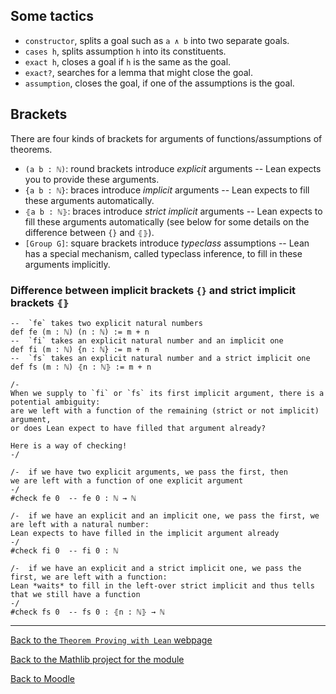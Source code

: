 
##  Some tactics

* `constructor`, splits a goal such as `a ∧ b` into two separate goals.
* `cases h`, splits assumption `h` into its constituents.
* `exact h`, closes a goal if `h` is the same as the goal.
* `exact?`, searches for a lemma that might close the goal.
* `assumption`, closes the goal, if one of the assumptions is the goal.

##  Brackets

There are four kinds of brackets for arguments of functions/assumptions of theorems.


* `(a b : ℕ)`: round brackets introduce *explicit* arguments -- Lean expects you to provide these arguments.
* `{a b : ℕ}`: braces introduce *implicit* arguments -- Lean expects to fill these arguments automatically.
* `⦃a b : ℕ⦄`: braces introduce *strict implicit* arguments -- Lean expects to fill these arguments automatically
  (see below for some details on the difference between `{}` and `⦃⦄`).
* `[Group G]`: square brackets introduce *typeclass* assumptions -- Lean has a special mechanism, called typeclass inference, to fill in these arguments implicitly.

###  Difference between implicit brackets `{}` and strict implicit brackets `⦃⦄`
```lean
--  `fe` takes two explicit natural numbers
def fe (m : ℕ) (n : ℕ) := m + n
--  `fi` takes an explicit natural number and an implicit one
def fi (m : ℕ) {n : ℕ} := m + n
--  `fs` takes an explicit natural number and a strict implicit one
def fs (m : ℕ) ⦃n : ℕ⦄ := m + n

/-
When we supply to `fi` or `fs` its first implicit argument, there is a potential ambiguity:
are we left with a function of the remaining (strict or not implicit) argument,
or does Lean expect to have filled that argument already?

Here is a way of checking!
-/

/-  if we have two explicit arguments, we pass the first, then
we are left with a function of one explicit argument
-/
#check fe 0  -- fe 0 : ℕ → ℕ

/-  if we have an explicit and an implicit one, we pass the first, we are left with a natural number:
Lean expects to have filled in the implicit argument already
-/
#check fi 0  -- fi 0 : ℕ

/-  if we have an explicit and a strict implicit one, we pass the first, we are left with a function:
Lean *waits* to fill in the left-over strict implicit and thus tells that we still have a function
-/
#check fs 0  -- fs 0 : ⦃n : ℕ⦄ → ℕ
```

---

[Back to the `Theorem Proving with Lean` webpage](https://adomani.github.io/Syllabus/MA4N1/toc)

[Back to the Mathlib project for the module](https://github.com/adomani/MA4N1_2023)

[Back to Moodle](https://moodle.warwick.ac.uk/course/view.php?id=58287#section-0)
